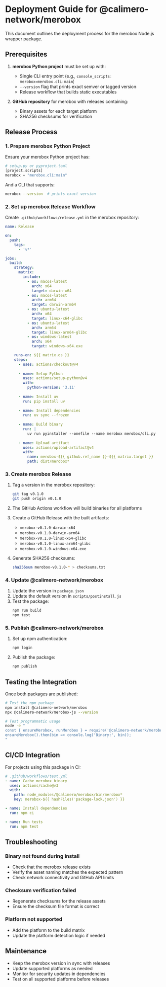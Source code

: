 # Deployment Guide for @calimero-network/merobox

This document outlines the deployment process for the merobox Node.js wrapper package.

## Prerequisites

1. **merobox Python project** must be set up with:
   - Single CLI entry point (e.g., `console_scripts: merobox=merobox.cli:main`)
   - `--version` flag that prints exact semver or tagged version
   - Release workflow that builds static executables

2. **GitHub repository** for merobox with releases containing:
   - Binary assets for each target platform
   - SHA256 checksums for verification

## Release Process

### 1. Prepare merobox Python Project

Ensure your merobox Python project has:

```python
# setup.py or pyproject.toml
[project.scripts]
merobox = "merobox.cli:main"
```

And a CLI that supports:
```bash
merobox --version  # prints exact version
```

### 2. Set up merobox Release Workflow

Create `.github/workflows/release.yml` in the merobox repository:

```yaml
name: Release

on:
  push:
    tags:
      - 'v*'

jobs:
  build:
    strategy:
      matrix:
        include:
          - os: macos-latest
            arch: x64
            target: darwin-x64
          - os: macos-latest
            arch: arm64
            target: darwin-arm64
          - os: ubuntu-latest
            arch: x64
            target: linux-x64-glibc
          - os: ubuntu-latest
            arch: arm64
            target: linux-arm64-glibc
          - os: windows-latest
            arch: x64
            target: windows-x64.exe

    runs-on: ${{ matrix.os }}
    steps:
      - uses: actions/checkout@v4
      
      - name: Setup Python
        uses: actions/setup-python@v4
        with:
          python-version: '3.11'
          
      - name: Install uv
        run: pip install uv
        
      - name: Install dependencies
        run: uv sync --frozen
        
      - name: Build binary
        run: |
          uv run pyinstaller --onefile --name merobox merobox/cli.py
          
      - name: Upload artifact
        uses: actions/upload-artifact@v4
        with:
          name: merobox-${{ github.ref_name }}-${{ matrix.target }}
          path: dist/merobox*
```

### 3. Create merobox Release

1. Tag a version in the merobox repository:
   ```bash
   git tag v0.1.0
   git push origin v0.1.0
   ```

2. The GitHub Actions workflow will build binaries for all platforms

3. Create a GitHub Release with the built artifacts:
   - `merobox-v0.1.0-darwin-x64`
   - `merobox-v0.1.0-darwin-arm64`
   - `merobox-v0.1.0-linux-x64-glibc`
   - `merobox-v0.1.0-linux-arm64-glibc`
   - `merobox-v0.1.0-windows-x64.exe`

4. Generate SHA256 checksums:
   ```bash
   sha256sum merobox-v0.1.0-* > checksums.txt
   ```

### 4. Update @calimero-network/merobox

1. Update the version in `package.json`
2. Update the default version in `scripts/postinstall.js`
3. Test the package:
   ```bash
   npm run build
   npm test
   ```

### 5. Publish @calimero-network/merobox

1. Set up npm authentication:
   ```bash
   npm login
   ```

2. Publish the package:
   ```bash
   npm publish
   ```

## Testing the Integration

Once both packages are published:

```bash
# Test the npm package
npm install @calimero-network/merobox
npx @calimero-network/merobox-js --version

# Test programmatic usage
node -e "
const { ensureMerobox, runMerobox } = require('@calimero-network/merobox-js');
ensureMerobox().then(bin => console.log('Binary:', bin));
"
```

## CI/CD Integration

For projects using this package in CI:

```yaml
# .github/workflows/test.yml
- name: Cache merobox binary
  uses: actions/cache@v3
  with:
    path: node_modules/@calimero/merobox/bin/merobox*
    key: merobox-${{ hashFiles('package-lock.json') }}

- name: Install dependencies
  run: npm ci

- name: Run tests
  run: npm test
```

## Troubleshooting

### Binary not found during install
- Check that the merobox release exists
- Verify the asset naming matches the expected pattern
- Check network connectivity and GitHub API limits

### Checksum verification failed
- Regenerate checksums for the release assets
- Ensure the checksum file format is correct

### Platform not supported
- Add the platform to the build matrix
- Update the platform detection logic if needed

## Maintenance

- Keep the merobox version in sync with releases
- Update supported platforms as needed
- Monitor for security updates in dependencies
- Test on all supported platforms before releases
